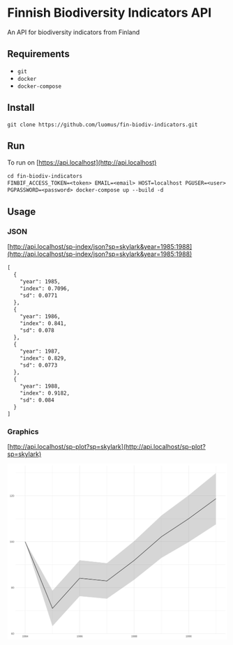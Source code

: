 # Finnish Biodiversity Indicators API

An API for biodiversity indicators from Finland

## Requirements

* `git`
* `docker`
* `docker-compose`

## Install
```{bash}
git clone https://github.com/luomus/fin-biodiv-indicators.git
```

## Run
To run on [https://api.localhost](http://api.localhost) 
```{bash}
cd fin-biodiv-indicators
FINBIF_ACCESS_TOKEN=<token> EMAIL=<email> HOST=localhost PGUSER=<user> PGPASSWORD=<password> docker-compose up --build -d
```

## Usage
### JSON
[http://api.localhost/sp-index/json?sp=skylark&year=1985:1988](http://api.localhost/sp-index/json?sp=skylark&year=1985:1988)
```{javascript}
[
  {
    "year": 1985,
    "index": 0.7096,
    "sd": 0.0771
  },
  {
    "year": 1986,
    "index": 0.841,
    "sd": 0.078
  },
  {
    "year": 1987,
    "index": 0.829,
    "sd": 0.0773
  },
  {
    "year": 1988,
    "index": 0.9182,
    "sd": 0.084
  }
]
```

### Graphics
[http://api.localhost/sp-plot?sp=skylark](http://api.localhost/sp-plot?sp=skylark)

![](pkg/man/figures/graph.svg)
